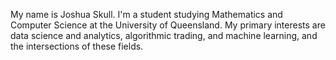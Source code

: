 My name is Joshua Skull. I'm a student studying Mathematics and Computer Science at the University of Queensland. My primary interests are data science and analytics, algorithmic trading, and machine learning, and the intersections of these fields. 
